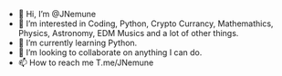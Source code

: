 - 👋 Hi, I’m @JNemune
- 👀 I’m interested in Coding, Python, Crypto Currancy, Mathemathics, Physics, Astronomy, EDM Musics and a lot of other things.
- 🌱 I’m currently learning Python.
- 💞️ I’m looking to collaborate on anything I can do.
- 📫 How to reach me T.me/JNemune

<!---
JNemune/JNemune is a ✨ special ✨ repository because its `README.md` (this file) appears on your GitHub profile.
You can click the Preview link to take a look at your changes.
--->
